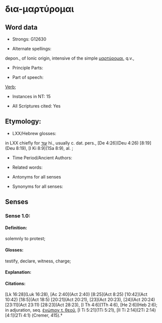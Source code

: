 # δια-μαρτύρομαι

<!-- Status: S2=NeedsFinalCheck -->
<!-- Lexica used for edits:   -->

## Word data

* Strongs: G12630

* Alternate spellings:

depon., of Ionic origin, intensive of the simple [μαρτύρομαι](), q.v., 

* Principle Parts: 


* Part of speech: 

[Verb](http://ugg.readthedocs.io/en/latest/verb.html); 

* Instances in NT: 15

* All Scriptures cited: Yes

## Etymology: 


* LXX/Hebrew glosses: 

in LXX chiefly for [עוּד](//en-uhl/H5749) hi., usually c. dat. pers., [De 4:26](Deu 4:26) [8:19](Deu 8:19), [I Ki 8:9](1Sa 8:9), al. ; 

* Time Period/Ancient Authors: 


* Related words: 

* Antonyms for all senses

* Synonyms for all senses: 


## Senses 


### Sense  1.0: 

#### Definition: 
solemnly to protest; 

#### Glosses: 

testify, declare, witness, charge;

#### Explanation: 


#### Citations: 

 [Lk 16:28](Luk 16:28), [Ac 2:40](Act 2:40) [8:25](Act 8:25) [10:42](Act 10:42) [18:5](Act 18:5) [20:21](Act 20:21), [23](Act 20:23), [24](Act 20:24) [23:11](Act 23:11) [28:23](Act 28:23), [I Th 4:6](1Th 4:6), [He 2:6](Heb 2:6); in adjuration, seq. [ἐνώπιον τ. θεοῦ](), [I Ti 5:21](1Ti 5:21), [II Ti 2:14](2Ti 2:14) [4:1](2Ti 4:1) (Cremer, 415).†
